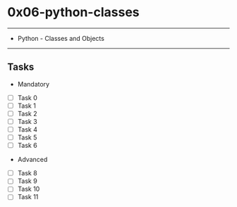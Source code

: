 # 0x06-python-classes
---
* Python - Classes and Objects
---
## Tasks
* Mandatory
- [ ] Task 0
- [ ] Task 1
- [ ] Task 2
- [ ] Task 3
- [ ] Task 4
- [ ] Task 5
- [ ] Task 6
* Advanced
- [ ] Task 8
- [ ] Task 9
- [ ] Task 10
- [ ] Task 11
